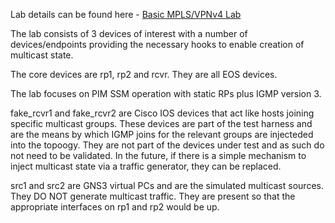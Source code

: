 Lab details can be found here - [Basic MPLS/VPNv4 Lab](https://docs.google.com/document/d/1iaF-yDEVlCtnD4UXBKE8trfTTMaTP2LX7s1TxCt1faI/edit)

The lab consists of 3 devices of interest with a number of devices/endpoints providing the necessary hooks to enable creation of multicast state.

The core devices are rp1, rp2 and rcvr. They are all EOS devices.

The lab focuses on PIM SSM operation with static RPs plus IGMP version 3.

fake_rcvr1 and fake_rcvr2 are Cisco IOS devices that act like hosts joining specific multicast groups. These devices are part of the test harness and are the means by which IGMP joins for the relevant groups are injecteded into the topoogy. They are not part of the devices under test and as such do not need to be validated. In the future, if there is a simple mechanism to inject multicast state via a traffic generator, they can be replaced.

src1 and src2 are GNS3 virtual PCs and are the simulated multicast sources. They DO NOT generate multicast traffic. They are present so that the appropriate interfaces on rp1 and rp2 would be up.
